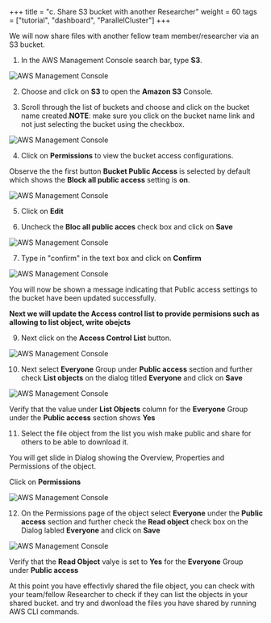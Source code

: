 +++
title = "c. Share S3 bucket with another Researcher"
weight = 60
tags = ["tutorial", "dashboard", "ParallelCluster"]
+++


We will now share files with another fellow team member/researcher via an S3 bucket.

1.	In the AWS Management Console search bar, type **S3**.

![AWS Management Console](/images/hpc-aws-parallelcluster-workshop/S3/S3Service.png)

2.	Choose and click on **S3** to open the **Amazon S3** Console.

3.	Scroll through the list of buckets and choose and click on the bucket name created.**NOTE**: make sure you click on the bucket name link and not just selecting the bucket using the checkbox.

![AWS Management Console](/images/hpc-aws-parallelcluster-workshop/S3/S3SelectBucketLink.png)

4.	Click on **Permissions** to view the bucket access configurations.

Observe the the first button **Bucket Public Access** is selected by default which shows the **Block all public access** setting is **on**.

![AWS Management Console](/images/hpc-aws-parallelcluster-workshop/S3/S3BucketPermissions.png)


5.	Click on **Edit**

6.	Uncheck the **Bloc all public acces** check box and click on **Save**

![AWS Management Console](/images/hpc-aws-parallelcluster-workshop/S3/S3BucketPermissionsBucketPublic1.png)

7.	Type in "confirm" in the text box and click on **Confirm**

![AWS Management Console](/images/hpc-aws-parallelcluster-workshop/S3/S3BucketPermissionsBucketPublic2.png)

You will now be shown a message indicating that Public access settings to the bucket have been updated successfully.

**Next we will update the Access control list to provide permisions such as allowing to list object, write obejcts**


9.	Next click on the **Access Control List** button.

![AWS Management Console](/images/hpc-aws-parallelcluster-workshop/S3/S3BucketPermissionsBucketPublic4.png)


10.	Next select **Everyone** Group under **Public access** section and further check **List objects** on the dialog titled **Everyone** and click on **Save**

![AWS Management Console](/images/hpc-aws-parallelcluster-workshop/S3/S3BucketPermissionsBucketPublic5.png)

Verify that the value under **List Objects** column for the **Everyone** Group under the **Public access** section shows **Yes**


11.	Select the file object from the list you wish make public and share for others to be able to download it. 

You will get slide in Dialog showing the Overview, Properties and Permissions of the object.

Click on **Permissions**

![AWS Management Console](/images/hpc-aws-parallelcluster-workshop/S3/S3BucketPermissionsObjectPublic1.png)

12.	On the Permissions page of the object select **Everyone** under the **Public access** section and further check the **Read object** check box on the Dialog labled **Everyone** and click on **Save**

![AWS Management Console](/images/hpc-aws-parallelcluster-workshop/S3/S3BucketPermissionsObjectPublic2.png)


Verify that the **Read Object** valye is set to **Yes** for the **Everyone** Group under **Public access**

At this point you have effectivly shared the file object, you can check with your team/fellow Researcher to check if they can list the objects in your shared bucket. and try and dwonload the files you have shared by running AWS CLI commands.
